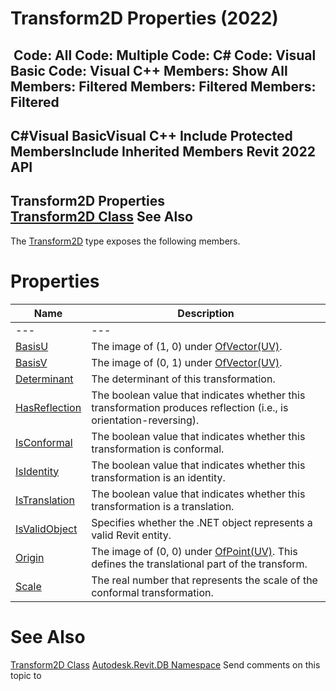 # Transform2D Properties (2022)

﻿
 Code: All Code: Multiple Code: C# Code: Visual Basic Code: Visual C++  Members: Show All Members: Filtered Members: Filtered Members: Filtered   
---  
C#Visual BasicVisual C++
Include Protected MembersInclude Inherited Members
Revit 2022 API  
---  
Transform2D Properties  
[Transform2D Class](49a13f08-08d7-95b1-d52e-65f90e6d4061.md "Transform2D Class") See Also  
---  
The [Transform2D](49a13f08-08d7-95b1-d52e-65f90e6d4061.md "Transform2D Class") type exposes the following members.
# Properties
| Name | Description |
| --- | --- |
| --- | --- | --- |
| [BasisU](2641df76-4f81-d1bb-0086-a621dd89ed5b.md "BasisU Property") | The image of (1, 0) under [OfVector(UV)](72a66105-55d1-3930-8934-2d46d5dd064d.md "OfVector Method"). |
| [BasisV](a4dcbe9f-812e-af13-09b6-852be713397f.md "BasisV Property") | The image of (0, 1) under [OfVector(UV)](72a66105-55d1-3930-8934-2d46d5dd064d.md "OfVector Method"). |
| [Determinant](bfd34778-23af-005d-0c2f-1c6a77bffe10.md "Determinant Property") | The determinant of this transformation. |
| [HasReflection](9646b8fb-5ab4-8959-1660-4e3624c6d847.md "HasReflection Property") | The boolean value that indicates whether this transformation produces reflection (i.e., is orientation-reversing). |
| [IsConformal](2a9cdce4-7098-7718-5f66-0a5f3f0df768.md "IsConformal Property") | The boolean value that indicates whether this transformation is conformal. |
| [IsIdentity](7c806384-bfde-4460-740d-f968fbdf36cc.md "IsIdentity Property") | The boolean value that indicates whether this transformation is an identity. |
| [IsTranslation](5beef120-3918-7a2e-3ec4-d20445899e40.md "IsTranslation Property") | The boolean value that indicates whether this transformation is a translation. |
| [IsValidObject](1b6161d1-42da-1365-f796-382f297730da.md "IsValidObject Property") | Specifies whether the .NET object represents a valid Revit entity. |
| [Origin](5204635c-1eea-58b4-4b75-4cb8b1e04c33.md "Origin Property") | The image of (0, 0) under [OfPoint(UV)](083f5a56-31c6-e8b7-dc22-cf0f4c25608a.md "OfPoint Method"). This defines the translational part of the transform. |
| [Scale](30a3e4d2-d70f-aace-95c1-001884d95e6c.md "Scale Property") | The real number that represents the scale of the conformal transformation. |

# See Also
[Transform2D Class](49a13f08-08d7-95b1-d52e-65f90e6d4061.md "Transform2D Class")
[Autodesk.Revit.DB Namespace](87546ba7-461b-c646-cbb1-2cb8f5bff8b2.md "Autodesk.Revit.DB Namespace")
Send comments on this topic to 